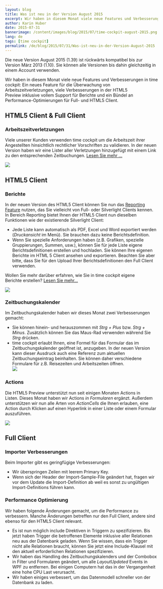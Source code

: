 ```yaml
---
layout: blog
title: Was ist neu in der Version August 2015
excerpt: Wir haben in diesem Monat viele neue Features und Verbesserungen in time cockpit -  Ein neues Feature für die Überwachung von Arbeitszeitverletzungen, viele Verbesserungen in der HTML5 Preview inklusive vollem Support für Berichte und ein Bündel an Performance-Optimierungen für Full- und HTML5 Client.
author: Karin Huber
date: 2015-07-31
bannerimage: /content/images/blog/2015/07/time-cockpit-august-2015.png
lang: de
tags: [time cockpit]
permalink: /de/blog/2015/07/31/Was-ist-neu-in-der-Version-August-2015
---
```


<p>Die neue Version August 2015 (1.39) ist rückwärts kompatibel bis zur Version März 2013 (1.10). Sie können alle Versionen bis dahin gleichzeitig in einem Account verwenden.</p><p>Wir haben in diesem Monat viele neue Features und Verbesserungen in time cockpit: Ein neues Feature für die Überwachung von Arbeitszeitverletzungen, viele Verbesserungen in der HTML5 Preview inklusive vollem Support für Berichte und ein Bündel an Performance-Optimierungen für Full- und HTML5 Client.</p><h2>HTML5 Client &amp; Full Client</h2><h3>Arbeitszeitverletzungen
<br /></h3><p>Viele unserer Kunden verwenden time cockpit um die Arbeitszeit ihrer Angestellten hinsichtlich rechtlicher Vorschriften zu validieren. In der neuen Version haben wir eine Lister aller Verletzungen hinzugefügt mit einem Link zu den entsprechenden Zeitbuchungen. <a href="~/de/blog/2015/07/31/Arbeitszeitverletzungen-und-Höchstarbeitszeit">Lesen Sie mehr ...</a><br /></p><p>
  <img src="{{site.baseurl}}/content/images/blog/2015/07/working-time-violations.png" />
</p><h2>HTML5 Client</h2><h3>Berichte
<br /></h3><p>In der neuen Version des HTML5 Client können Sie nun das <a href="~/blog/2014/03/31/Custom-Reporting-in-Time-Cockpit-is-Final">R</a><a href="~/blog/2014/03/31/Custom-Reporting-in-Time-Cockpit-is-Final">eporting Feature</a> nutzen, das Sie vielleicht von Full- oder Silverlight Clients kennen. In Bereich Reporting bietet Ihnen der HTML5 Client nun dieselben Funktionen wie der existierende Silverlight Client:</p><ul>
  <li>Jede Liste kann automatisch als PDF, Excel und Word exportiert werden (<em>Druckansicht</em> im Menü). Sie brauchen dazu keine Berichtsdefinition.</li>
  <li>Wenn Sie spezielle Anforderungen haben (z.B. Grafiken, spezielle Gruppierungen, Summen, usw.), können Sie für jede Liste eigene Berichtsdefinitionen erstellen und hochladen. Sie können Ihre eigenen Berichte im HTML 5 Client ansehen und exportieren. Beachten Sie aber bitte, dass Sie für den Upload Ihrer Berichtsdefinitionen den Full Client verwenden.
<br /></li>
</ul><p class="showcase">Wollen Sie mehr darüber erfahren, wie Sie in time cockpit eigene Berichte erstellen? <a href="~/blog/2014/03/31/Custom-Reporting-in-Time-Cockpit-is-Final" target="_blank">Lesen Sie mehr...</a></p><p>
  <img src="{{site.baseurl}}/content/images/blog/2015/07/time-report-pdf.png" />
</p><h3>Zeitbuchungskalender
<br /></h3><p>Im Zeitbuchungskalender haben wir dieses Monat zwei Verbesserungen gemacht:<br /></p><ul>
  <li>Sie können hinein- und herauszommen mit <em>Strg + Plus</em> bzw. <em>Strg + Minus</em>. Zusätzlich können Sie das Maus-Rad verwenden während Sie <em>Strg</em> drücken.</li>
  <li>time cockpit erlaubt Ihnen, eine Formel für das Formular das im Zeitbuchungskalender geöffnet ist, anzugeben. In der neuen Version kann dieser Ausdruck auch eine Referenz zum aktuellen Zeitbuchungseintrag beinhalten. Sie können daher verschiedene Formulare für z.B. Reisezeiten und Arbeitszeiten öffnen. 
<br /><img src="{{site.baseurl}}/content/images/blog/2015/07/time-sheet-form-expression.png" /></li>
</ul><h3>Actions
<br /></h3><p>Die HTML5 Preview unterstützt nun seit einigen Monaten Actions in Listen. Dieses Monat haben wir Actions <em>in Formularen</em> ergänzt. Außerdem unterstützen wir nun alle Arten von <em>ActionCells</em> die Ihnen erlauben, eine Action durch Klicken auf einen Hyperlink in einer Liste oder einem Formular auszuführen.</p><p>
  <img src="{{site.baseurl}}/content/images/blog/2015/07/actions-in-list-and-form.png" />
</p><h2>Full Client</h2><h3>Importer Verbesserungen</h3><p>Beim Importer gibt es geringfügige Verbesserungen:<br /></p><ul>
  <li>Wir überspringen Zeilen mit leerem Primary Key.</li>
  <li>Wenn sich der Header der Import-Sample-File geändert hat, fragen wir vor dem Update die Import-Definition ab weil es sonst zu ungültigen Import-Definitions führen kann.</li>
</ul><h3>Performance Optimierung</h3><p>Wir haben folgende Änderungen gemacht, um die Performance zu verbessern. Manche Änderungen betreffen nur den Full Client, andere sind ebenso für den HTML5 Client relevant.</p><ul>
  <li>Es ist nun möglich include Direktiven in Triggern zu spezifizieren. Bis jetzt haben Trigger die betroffenen Elemente inklusive aller Relationen neu aus der Datenbank geladen. Wenn Sie wissen, dass ein Trigger nicht alle Relationen braucht, können Sie jetzt eine Include-Klausel mit den aktuell erforderlichen Relationen spezifizieren. </li>
  <li>Wir haben das Handling des Zeitbuchungskalenders und der Combobox in Filter und Formularen geändert, um alle <em>LayoutUpdated</em> Events in WPF zu entfernen. Bei einigen Computern hat das in der Vergangenheit eine hohe CPU Last verursacht.</li>
  <li>Wir haben einiges verbessert, um das Datenmodell schneller von der Datenbank zu laden.</li>
</ul>